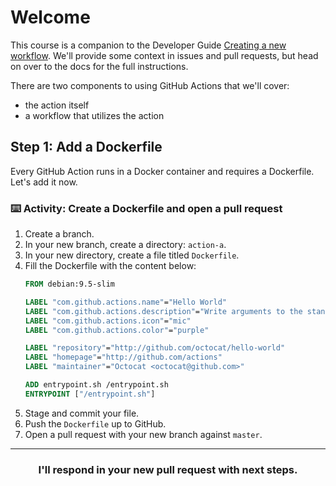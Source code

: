 # Welcome 

This course is a companion to the Developer Guide [Creating a new workflow](https://developer.github.com/actions/creating-workflows/creating-a-new-workflow/). We'll provide some context in issues and pull requests, but head on over to the docs for the full instructions.

There are two components to using GitHub Actions that we'll cover:
- the action itself
- a workflow that utilizes the action

## Step 1: Add a Dockerfile

Every GitHub Action runs in a Docker container and requires a Dockerfile. Let's add it now. 

### :keyboard: Activity: Create a Dockerfile and open a pull request

1. Create a branch.
1. In your new branch, create a directory: `action-a`.
1. In your new directory, create a file titled `Dockerfile`.
1. Fill the Dockerfile with the content below:
    ```Dockerfile
    FROM debian:9.5-slim

    LABEL "com.github.actions.name"="Hello World"
    LABEL "com.github.actions.description"="Write arguments to the standard output"
    LABEL "com.github.actions.icon"="mic"
    LABEL "com.github.actions.color"="purple"

    LABEL "repository"="http://github.com/octocat/hello-world"
    LABEL "homepage"="http://github.com/actions"
    LABEL "maintainer"="Octocat <octocat@github.com>"

    ADD entrypoint.sh /entrypoint.sh
    ENTRYPOINT ["/entrypoint.sh"]
    ```
1. Stage and commit your file.
1. Push the `Dockerfile` up to GitHub.
1. Open a pull request with your new branch against `master`.

<hr>
<h3 align="center">I'll respond in your new pull request with next steps.</h3>
